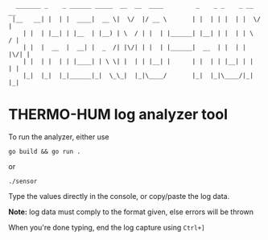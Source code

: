 ```
  _______ _    _ ______ _____  __  __  ____         _    _ _    _ __  __ 
 |__   __| |  | |  ____|  __ \|  \/  |/ __ \       | |  | | |  | |  \/  |
    | |  | |__| | |__  | |__) | \  / | |  | |______| |__| | |  | | \  / |
    | |  |  __  |  __| |  _  /| |\/| | |  | |______|  __  | |  | | |\/| |
    | |  | |  | | |____| | \ \| |  | | |__| |      | |  | | |__| | |  | |
    |_|  |_|  |_|______|_|  \_\_|  |_|\____/       |_|  |_|\____/|_|  |_|
```

# THERMO-HUM log analyzer tool

To run the analyzer, either use

```shell
go build && go run .
```

or

```shell
./sensor
```

Type the values directly in the console, or copy/paste the log data.

**Note:** log data must comply to the format given, else errors will be thrown

When you're done typing, end the log capture using `Ctrl+]`
